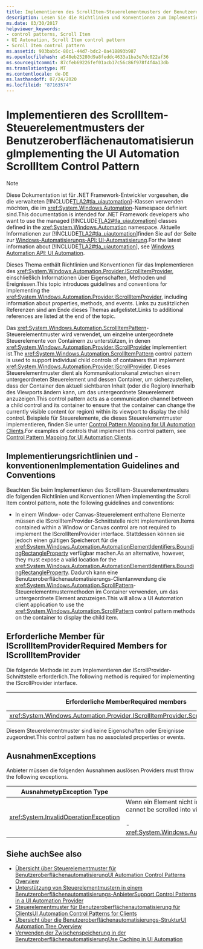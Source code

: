 ```yaml
---
title: Implementieren des ScrollItem-Steuerelementmusters der Benutzeroberflächenautomatisierung
description: Lesen Sie die Richtlinien und Konventionen zum Implementieren des ScrollItem-Steuerelement Musters in der Benutzeroberflächen Automatisierung. Siehe erforderliche Member für die IScrollItemProvider-Schnittstelle.
ms.date: 03/30/2017
helpviewer_keywords:
- control patterns, Scroll Item
- UI Automation, Scroll Item control pattern
- Scroll Item control pattern
ms.assetid: 903bab5c-80c1-44d7-bdc2-0a418893b987
ms.openlocfilehash: a548eb25280d9a8feddc4633a1ba3e7dc022af36
ms.sourcegitcommit: 87cfeb69226fef01acb17c56c86f978f4f4a13db
ms.translationtype: MT
ms.contentlocale: de-DE
ms.lasthandoff: 07/24/2020
ms.locfileid: "87163574"
---
```

# <a name="implementing-the-ui-automation-scrollitem-control-pattern"></a><span data-ttu-id="f3086-104">Implementieren des ScrollItem-Steuerelementmusters der Benutzeroberflächenautomatisierung</span><span class="sxs-lookup"><span data-stu-id="f3086-104">Implementing the UI Automation ScrollItem Control Pattern</span></span>
> [!NOTE]
> <span data-ttu-id="f3086-105">Diese Dokumentation ist für .NET Framework-Entwickler vorgesehen, die die verwalteten [!INCLUDE[TLA2#tla_uiautomation](../../../includes/tla2sharptla-uiautomation-md.md)]-Klassen verwenden möchten, die im <xref:System.Windows.Automation>-Namespace definiert sind.</span><span class="sxs-lookup"><span data-stu-id="f3086-105">This documentation is intended for .NET Framework developers who want to use the managed [!INCLUDE[TLA2#tla_uiautomation](../../../includes/tla2sharptla-uiautomation-md.md)] classes defined in the <xref:System.Windows.Automation> namespace.</span></span> <span data-ttu-id="f3086-106">Aktuelle Informationen zur [!INCLUDE[TLA2#tla_uiautomation](../../../includes/tla2sharptla-uiautomation-md.md)]finden Sie auf der Seite zur [Windows-Automatisierungs-API: UI-Automatisierung](/windows/win32/winauto/entry-uiauto-win32).</span><span class="sxs-lookup"><span data-stu-id="f3086-106">For the latest information about [!INCLUDE[TLA2#tla_uiautomation](../../../includes/tla2sharptla-uiautomation-md.md)], see [Windows Automation API: UI Automation](/windows/win32/winauto/entry-uiauto-win32).</span></span>  
  
 <span data-ttu-id="f3086-107">Dieses Thema enthält Richtlinien und Konventionen für das Implementieren des <xref:System.Windows.Automation.Provider.IScrollItemProvider>, einschließlich Informationen über Eigenschaften, Methoden und Ereignissen.</span><span class="sxs-lookup"><span data-stu-id="f3086-107">This topic introduces guidelines and conventions for implementing the <xref:System.Windows.Automation.Provider.IScrollItemProvider>, including information about properties, methods, and events.</span></span> <span data-ttu-id="f3086-108">Links zu zusätzlichen Referenzen sind am Ende dieses Themas aufgelistet.</span><span class="sxs-lookup"><span data-stu-id="f3086-108">Links to additional references are listed at the end of the topic.</span></span>  
  
 <span data-ttu-id="f3086-109">Das <xref:System.Windows.Automation.ScrollItemPattern>-Steuerelementmuster wird verwendet, um einzelne untergeordnete Steuerelemente von Containern zu unterstützen, in denen <xref:System.Windows.Automation.Provider.IScrollProvider> implementiert ist.</span><span class="sxs-lookup"><span data-stu-id="f3086-109">The <xref:System.Windows.Automation.ScrollItemPattern> control pattern is used to support individual child controls of containers that implement <xref:System.Windows.Automation.Provider.IScrollProvider>.</span></span> <span data-ttu-id="f3086-110">Dieses Steuerelementmuster dient als Kommunikationskanal zwischen einem untergeordneten Steuerelement und dessen Container, um sicherzustellen, dass der Container den aktuell sichtbaren Inhalt (oder die Region) innerhalb des Viewports ändern kann, um das untergeordnete Steuerelement anzuzeigen.</span><span class="sxs-lookup"><span data-stu-id="f3086-110">This control pattern acts as a communication channel between a child control and its container to ensure that the container can change the currently visible content (or region) within its viewport to display the child control.</span></span> <span data-ttu-id="f3086-111">Beispiele für Steuerelemente, die dieses Steuerelementmuster implementieren, finden Sie unter [Control Pattern Mapping for UI Automation Clients](control-pattern-mapping-for-ui-automation-clients.md).</span><span class="sxs-lookup"><span data-stu-id="f3086-111">For examples of controls that implement this control pattern, see [Control Pattern Mapping for UI Automation Clients](control-pattern-mapping-for-ui-automation-clients.md).</span></span>  
  
<a name="Implementation_Guidelines_and_Conventions"></a>
## <a name="implementation-guidelines-and-conventions"></a><span data-ttu-id="f3086-112">Implementierungsrichtlinien und -konventionen</span><span class="sxs-lookup"><span data-stu-id="f3086-112">Implementation Guidelines and Conventions</span></span>  
 <span data-ttu-id="f3086-113">Beachten Sie beim Implementieren des ScrollItem-Steuerelementmusters die folgenden Richtlinien und Konventionen:</span><span class="sxs-lookup"><span data-stu-id="f3086-113">When implementing the Scroll Item control pattern, note the following guidelines and conventions:</span></span>  
  
- <span data-ttu-id="f3086-114">In einem Window- oder Canvas-Steuerelement enthaltene Elemente müssen die IScrollItemProvider-Schnittstelle nicht implementieren.</span><span class="sxs-lookup"><span data-stu-id="f3086-114">Items contained within a Window or Canvas control are not required to implement the IScrollItemProvider interface.</span></span> <span data-ttu-id="f3086-115">Stattdessen können sie jedoch einen gültigen Speicherort für die <xref:System.Windows.Automation.AutomationElementIdentifiers.BoundingRectangleProperty> verfügbar machen.</span><span class="sxs-lookup"><span data-stu-id="f3086-115">As an alternative, however, they must expose a valid location for the <xref:System.Windows.Automation.AutomationElementIdentifiers.BoundingRectangleProperty>.</span></span> <span data-ttu-id="f3086-116">Dadurch kann eine Benutzeroberflächenautomatisierungs-Clientanwendung die <xref:System.Windows.Automation.ScrollPattern>-Steuerelementmustermethoden im Container verwenden, um das untergeordnete Element anzuzeigen.</span><span class="sxs-lookup"><span data-stu-id="f3086-116">This will allow a UI Automation client application to use the <xref:System.Windows.Automation.ScrollPattern> control pattern methods on the container to display the child item.</span></span>  
  
<a name="Required_Members_for_IScrollItemProvider"></a>
## <a name="required-members-for-iscrollitemprovider"></a><span data-ttu-id="f3086-117">Erforderliche Member für IScrollItemProvider</span><span class="sxs-lookup"><span data-stu-id="f3086-117">Required Members for IScrollItemProvider</span></span>  
 <span data-ttu-id="f3086-118">Die folgende Methode ist zum Implementieren der IScrollProvider-Schnittstelle erforderlich.</span><span class="sxs-lookup"><span data-stu-id="f3086-118">The following method is required for implementing the IScrollProvider interface.</span></span>  
  
|<span data-ttu-id="f3086-119">Erforderliche Member</span><span class="sxs-lookup"><span data-stu-id="f3086-119">Required members</span></span>|<span data-ttu-id="f3086-120">Memberart</span><span class="sxs-lookup"><span data-stu-id="f3086-120">Member type</span></span>|<span data-ttu-id="f3086-121">Hinweise</span><span class="sxs-lookup"><span data-stu-id="f3086-121">Notes</span></span>|  
|----------------------|-----------------|-----------|  
|<xref:System.Windows.Automation.Provider.IScrollItemProvider.ScrollIntoView%2A>|<span data-ttu-id="f3086-122">-Methode</span><span class="sxs-lookup"><span data-stu-id="f3086-122">-   Method</span></span>|<span data-ttu-id="f3086-123">Keine</span><span class="sxs-lookup"><span data-stu-id="f3086-123">None</span></span>|  
  
 <span data-ttu-id="f3086-124">Diesem Steuerelementmuster sind keine Eigenschaften oder Ereignisse zugeordnet.</span><span class="sxs-lookup"><span data-stu-id="f3086-124">This control pattern has no associated properties or events.</span></span>  
  
<a name="Exceptions"></a>
## <a name="exceptions"></a><span data-ttu-id="f3086-125">Ausnahmen</span><span class="sxs-lookup"><span data-stu-id="f3086-125">Exceptions</span></span>  
 <span data-ttu-id="f3086-126">Anbieter müssen die folgenden Ausnahmen auslösen.</span><span class="sxs-lookup"><span data-stu-id="f3086-126">Providers must throw the following exceptions.</span></span>  
  
|<span data-ttu-id="f3086-127">Ausnahmetyp</span><span class="sxs-lookup"><span data-stu-id="f3086-127">Exception Type</span></span>|<span data-ttu-id="f3086-128">Bedingung</span><span class="sxs-lookup"><span data-stu-id="f3086-128">Condition</span></span>|  
|--------------------|---------------|  
|<xref:System.InvalidOperationException>|<span data-ttu-id="f3086-129">Wenn ein Element nicht in die Ansicht gescrollt werden kann:</span><span class="sxs-lookup"><span data-stu-id="f3086-129">If an item cannot be scrolled into view:</span></span><br /><br /> -   <xref:System.Windows.Automation.ScrollItemPattern.ScrollIntoView%2A>|  
  
## <a name="see-also"></a><span data-ttu-id="f3086-130">Siehe auch</span><span class="sxs-lookup"><span data-stu-id="f3086-130">See also</span></span>

- [<span data-ttu-id="f3086-131">Übersicht über Steuerelementmuster für Benutzeroberflächenautomatisierung</span><span class="sxs-lookup"><span data-stu-id="f3086-131">UI Automation Control Patterns Overview</span></span>](ui-automation-control-patterns-overview.md)
- [<span data-ttu-id="f3086-132">Unterstützung von Steuerelementmustern in einem Benutzeroberflächenautomatisierungs-Anbieter</span><span class="sxs-lookup"><span data-stu-id="f3086-132">Support Control Patterns in a UI Automation Provider</span></span>](support-control-patterns-in-a-ui-automation-provider.md)
- [<span data-ttu-id="f3086-133">Steuerelementmuster für Benutzeroberflächenautomatisierung für Clients</span><span class="sxs-lookup"><span data-stu-id="f3086-133">UI Automation Control Patterns for Clients</span></span>](ui-automation-control-patterns-for-clients.md)
- [<span data-ttu-id="f3086-134">Übersicht über die Benutzeroberflächenautomatisierungs-Struktur</span><span class="sxs-lookup"><span data-stu-id="f3086-134">UI Automation Tree Overview</span></span>](ui-automation-tree-overview.md)
- [<span data-ttu-id="f3086-135">Verwenden der Zwischenspeicherung in der Benutzeroberflächenautomatisierung</span><span class="sxs-lookup"><span data-stu-id="f3086-135">Use Caching in UI Automation</span></span>](use-caching-in-ui-automation.md)
